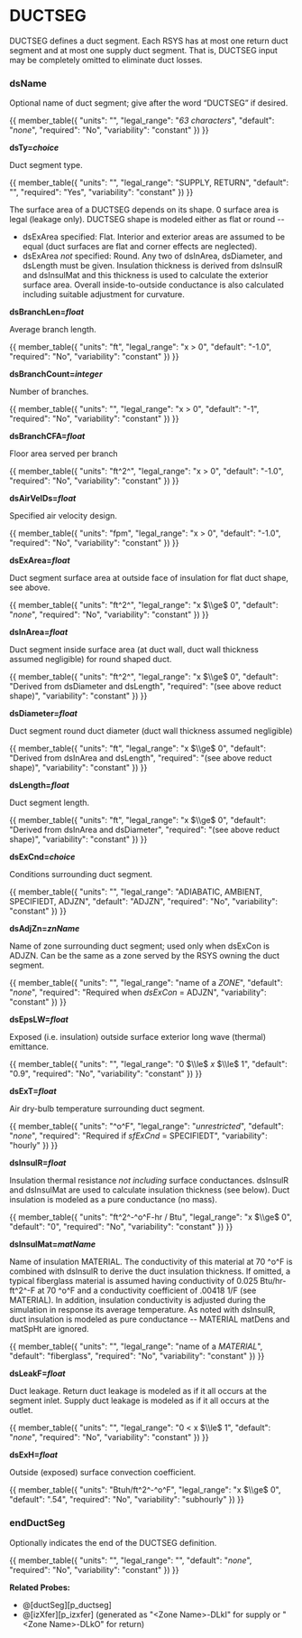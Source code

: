 # DUCTSEG

DUCTSEG defines a duct segment. Each RSYS has at most one return duct segment and at most one supply duct segment. That is, DUCTSEG input may be completely omitted to eliminate duct losses.

### dsName

Optional name of duct segment; give after the word “DUCTSEG” if desired.

{{
  member_table({
    "units": "",
    "legal_range": "*63 characters*", 
    "default": "*none*",
    "required": "No",
    "variability": "constant" 
  })
}}

**dsTy=*choice***

Duct segment type.

{{
  member_table({
    "units": "",
    "legal_range": "SUPPLY, RETURN", 
    "default": "",
    "required": "Yes",
    "variability": "constant" 
  })
}}

The surface area of a DUCTSEG depends on its shape. 0 surface area is legal (leakage only). DUCTSEG shape is modeled either as flat or round --

-   dsExArea specified: Flat. Interior and exterior areas are assumed to be equal (duct surfaces are flat and corner effects are neglected).
-   dsExArea *not* specified: Round. Any two of dsInArea, dsDiameter, and dsLength must be given. Insulation thickness is derived from dsInsulR and dsInsulMat and this thickness is used to calculate the exterior surface area. Overall inside-to-outside conductance is also calculated including suitable adjustment for curvature.

**dsBranchLen=*float***

Average branch length.

{{
  member_table({
    "units": "ft",
    "legal_range": "x $>$ 0", 
    "default": "-1.0",
    "required": "No",
    "variability": "constant" 
  })
}}

**dsBranchCount=*integer***

Number of branches.

{{
  member_table({
    "units": "",
    "legal_range": "x $>$ 0", 
    "default": "-1",
    "required": "No",
    "variability": "constant" 
  })
}}

**dsBranchCFA=*float***

Floor area served per branch

{{
  member_table({
    "units": "ft^2^",
    "legal_range": "x $>$ 0", 
    "default": "-1.0",
    "required": "No",
    "variability": "constant" 
  })
}}

**dsAirVelDs=*float***

Specified air velocity design.

{{
  member_table({
    "units": "fpm",
    "legal_range": "x $>$ 0", 
    "default": "-1.0",
    "required": "No",
    "variability": "constant" 
  })
}}

**dsExArea=*float***

Duct segment surface area at outside face of insulation for flat duct shape, see above.

{{
  member_table({
    "units": "ft^2^",
    "legal_range": "x $\\ge$ 0", 
    "default": "*none*",
    "required": "No",
    "variability": "constant" 
  })
}}

**dsInArea=*float***

Duct segment inside surface area (at duct wall, duct wall thickness assumed negligible) for round shaped duct.

{{
  member_table({
    "units": "ft^2^",
    "legal_range": "x $\\ge$ 0", 
    "default": "Derived from dsDiameter and dsLength",
    "required": "(see above reduct shape)",
    "variability": "constant" 
  })
}}


**dsDiameter=*float***

Duct segment round duct diameter (duct wall thickness assumed negligible)

{{
  member_table({
    "units": "ft",
    "legal_range": "x $\\ge$ 0", 
    "default": "Derived from dsInArea and dsLength",
    "required": "(see above reduct shape)",
    "variability": "constant" 
  })
}}

**dsLength=*float***

Duct segment length.

{{
  member_table({
    "units": "ft",
    "legal_range": "x $\\ge$ 0", 
    "default": "Derived from dsInArea and dsDiameter",
    "required": "(see above reduct shape)",
    "variability": "constant" 
  })
}}

**dsExCnd=*choice***

Conditions surrounding duct segment.

{{
  member_table({
    "units": "",
    "legal_range": "ADIABATIC, AMBIENT, SPECIFIEDT, ADJZN", 
    "default": "ADJZN",
    "required": "No",
    "variability": "constant" 
  })
}}

**dsAdjZn=*znName***

Name of zone surrounding duct segment; used only when dsExCon is ADJZN. Can be the same as a zone served by the RSYS owning the duct segment.

{{
  member_table({
    "units": "",
    "legal_range": "name of a *ZONE*", 
    "default": "*none*",
    "required": "Required when *dsExCon* = ADJZN",
    "variability": "constant" 
  })
}}

**dsEpsLW=*float***

Exposed (i.e. insulation) outside surface exterior long wave (thermal) emittance.

{{
  member_table({
    "units": "",
    "legal_range": "0 $\\le$ *x* $\\le$ 1", 
    "default": "0.9",
    "required": "No",
    "variability": "constant" 
  })
}}

**dsExT=*float***

Air dry-bulb temperature surrounding duct segment. <!-- TODO: what is humidity? -->

{{
  member_table({
    "units": "^o^F",
    "legal_range": "*unrestricted*", 
    "default": "*none*",
    "required": "Required if *sfExCnd* = SPECIFIEDT",
    "variability": "hourly" 
  })
}}

**dsInsulR=*float***

Insulation thermal resistance *not including* surface conductances. dsInsulR and dsInsulMat are used to calculate insulation thickness (see below).  Duct insulation is modeled as a pure conductance (no mass).

{{
  member_table({
    "units": "ft^2^-^o^F-hr / Btu",
    "legal_range": "x $\\ge$ 0", 
    "default": "0",
    "required": "No",
    "variability": "constant" 
  })
}}

**dsInsulMat=*matName***

Name of insulation MATERIAL. The conductivity of this material at 70 ^o^F is combined with dsInsulR to derive the duct insulation thickness. If omitted, a typical fiberglass material is assumed having conductivity of 0.025 Btu/hr-ft^2^-F at 70 ^o^F and a conductivity coefficient of .00418 1/F (see MATERIAL). In addition, insulation conductivity is adjusted during the simulation in response its average temperature.  As noted with dsInsulR, duct insulation is modeled as pure conductance -- MATERIAL matDens and matSpHt are ignored.

{{
  member_table({
    "units": "",
    "legal_range": "name of a *MATERIAL*", 
    "default": "fiberglass",
    "required": "No",
    "variability": "constant" 
  })
}}

**dsLeakF=*float***

Duct leakage. Return duct leakage is modeled as if it all occurs at the segment inlet. Supply duct leakage is modeled as if it all occurs at the outlet.

{{
  member_table({
    "units": "",
    "legal_range": "0 $<$ x $\\le$ 1", 
    "default": "*none*",
    "required": "No",
    "variability": "constant" 
  })
}}

**dsExH=*float***

Outside (exposed) surface convection coefficient.

{{
  member_table({
    "units": "Btuh/ft^2^-^o^F",
    "legal_range": "x $\\ge$ 0", 
    "default": ".54",
    "required": "No",
    "variability": "subhourly" 
  })
}}

### endDuctSeg

Optionally indicates the end of the DUCTSEG definition.

{{
  member_table({
    "units": "",
    "legal_range": "", 
    "default": "*none*",
    "required": "No",
    "variability": "constant" 
  })
}}

**Related Probes:**

- @[ductSeg][p_ductseg]
- @[izXfer][p_izxfer] (generated as "\<Zone Name\>-DLkI" for supply or "\<Zone Name\>-DLkO" for return)
